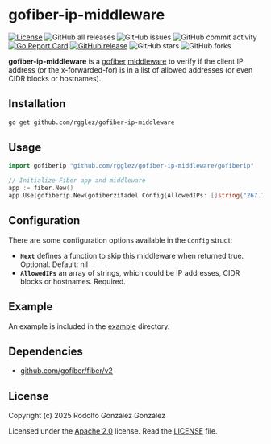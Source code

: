 # gofiber-ip-middleware

[![License](https://img.shields.io/badge/License-Apache_2.0-blue.svg)](https://opensource.org/licenses/Apache-2.0)
![GitHub all releases](https://img.shields.io/github/downloads/rgglez/gofiber-ip-middleware/total)
![GitHub issues](https://img.shields.io/github/issues/rgglez/gofiber-ip-middleware)
![GitHub commit activity](https://img.shields.io/github/commit-activity/y/rgglez/gofiber-ip-middleware)
[![Go Report Card](https://goreportcard.com/badge/github.com/rgglez/gofiber-ip-middleware/src)](https://goreportcard.com/report/github.com/rgglez/gofiber-ip-middleware/src)
[![GitHub release](https://img.shields.io/github/release/rgglez/gofiber-ip-middleware.svg)](https://github.com/rgglez/gofiber-ip-middleware/releases/)
![GitHub stars](https://img.shields.io/github/stars/rgglez/gofiber-ip-middleware?style=social)
![GitHub forks](https://img.shields.io/github/forks/rgglez/gofiber-ip-middleware?style=social)

**gofiber-ip-middleware** is a [gofiber](https://gofiber.io/) [middleware](https://docs.gofiber.io/category/-middleware/) to verify if the client IP address 
(or the x-forwarded-for) is in a list of allowed addresses (or even CIDR blocks or hostnames).

## Installation

```bash
go get github.com/rgglez/gofiber-ip-middleware
```

## Usage

```go
import gofiberip "github.com/rgglez/gofiber-ip-middleware/gofiberip"

// Initialize Fiber app and middleware
app := fiber.New()
app.Use(gofiberip.New(gofiberzitadel.Config{AllowedIPs: []string{"267.132.21.1"}}))
```

## Configuration

There are some configuration options available in the ```Config``` struct:

* **```Next```** defines a function to skip this middleware when returned true. Optional. Default: nil
* **```AllowedIPs```** an array of strings, which could be IP addresses, CIDR blocks or hostnames. Required.

## Example

An example is included in the [example](example/) directory.


## Dependencies

* [github.com/gofiber/fiber/v2](https://github.com/gofiber/fiber/v2)

## License

Copyright (c) 2025 Rodolfo González González

Licensed under the [Apache 2.0](LICENSE) license. Read the [LICENSE](LICENSE) file.

